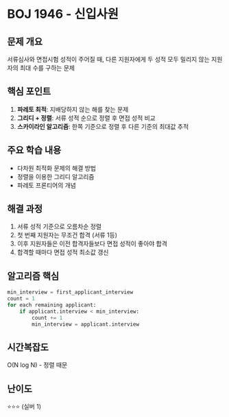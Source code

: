 # BOJ 1946 - 신입사원

## 문제 개요
서류심사와 면접시험 성적이 주어질 때, 다른 지원자에게 두 성적 모두 밀리지 않는 지원자의 최대 수를 구하는 문제

## 핵심 포인트
1. **파레토 최적**: 지배당하지 않는 해를 찾는 문제
2. **그리디 + 정렬**: 서류 성적 순으로 정렬 후 면접 성적 비교
3. **스카이라인 알고리즘**: 한쪽 기준으로 정렬 후 다른 기준의 최대값 추적

## 주요 학습 내용
- 다차원 최적화 문제의 해결 방법
- 정렬을 이용한 그리디 알고리즘
- 파레토 프론티어의 개념

## 해결 과정
1. 서류 성적 기준으로 오름차순 정렬
2. 첫 번째 지원자는 무조건 합격 (서류 1등)
3. 이후 지원자들은 이전 합격자들보다 면접 성적이 좋아야 합격
4. 합격할 때마다 면접 성적 최소값 갱신

## 알고리즘 핵심
```python
min_interview = first_applicant_interview
count = 1
for each remaining applicant:
    if applicant.interview < min_interview:
        count += 1
        min_interview = applicant.interview
```

## 시간복잡도
O(N log N) - 정렬 때문

## 난이도
⭐⭐⭐ (실버 1)